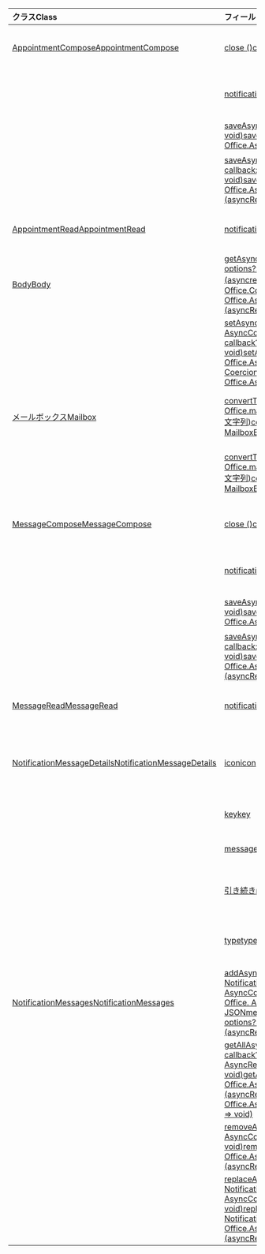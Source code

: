 | <span data-ttu-id="d1bd8-101">クラス</span><span class="sxs-lookup"><span data-stu-id="d1bd8-101">Class</span></span> | <span data-ttu-id="d1bd8-102">フィールド</span><span class="sxs-lookup"><span data-stu-id="d1bd8-102">Fields</span></span> | <span data-ttu-id="d1bd8-103">説明</span><span class="sxs-lookup"><span data-stu-id="d1bd8-103">Description</span></span> |
|:---|:---|:---|
|[<span data-ttu-id="d1bd8-104">AppointmentCompose</span><span class="sxs-lookup"><span data-stu-id="d1bd8-104">AppointmentCompose</span></span>](/javascript/api/outlook/outlook.appointmentcompose)|[<span data-ttu-id="d1bd8-105">close ()</span><span class="sxs-lookup"><span data-stu-id="d1bd8-105">close()</span></span>](/javascript/api/outlook/outlook.appointmentcompose#close--)|<span data-ttu-id="d1bd8-106">構成されている現在のアイテムを閉じます。</span><span class="sxs-lookup"><span data-stu-id="d1bd8-106">Closes the current item that is being composed</span></span>|
||[<span data-ttu-id="d1bd8-107">notificationMessages</span><span class="sxs-lookup"><span data-stu-id="d1bd8-107">notificationMessages</span></span>](/javascript/api/outlook/outlook.appointmentcompose#notificationmessages)|<span data-ttu-id="d1bd8-108">アイテムの通知メッセージを取得します。</span><span class="sxs-lookup"><span data-stu-id="d1bd8-108">Gets the notification messages for an item.</span></span>|
||[<span data-ttu-id="d1bd8-109">saveAsync (callback: (asyncResult: <string> ) => void)</span><span class="sxs-lookup"><span data-stu-id="d1bd8-109">saveAsync(callback: (asyncResult: Office.AsyncResult<string>) => void)</span></span>](/javascript/api/outlook/outlook.appointmentcompose#saveasync-callback--asyncresult-)|<span data-ttu-id="d1bd8-110">項目を非同期的に保存します。</span><span class="sxs-lookup"><span data-stu-id="d1bd8-110">Asynchronously saves an item.</span></span>|
||[<span data-ttu-id="d1bd8-111">saveAsync (options: AsyncContextOptions, callback: (asyncResult: <string> ) => void)</span><span class="sxs-lookup"><span data-stu-id="d1bd8-111">saveAsync(options: Office.AsyncContextOptions, callback: (asyncResult: Office.AsyncResult<string>) => void)</span></span>](/javascript/api/outlook/outlook.appointmentcompose#saveasync-options--callback--asyncresult-)|<span data-ttu-id="d1bd8-112">項目を非同期的に保存します。</span><span class="sxs-lookup"><span data-stu-id="d1bd8-112">Asynchronously saves an item.</span></span>|
|[<span data-ttu-id="d1bd8-113">AppointmentRead</span><span class="sxs-lookup"><span data-stu-id="d1bd8-113">AppointmentRead</span></span>](/javascript/api/outlook/outlook.appointmentread)|[<span data-ttu-id="d1bd8-114">notificationMessages</span><span class="sxs-lookup"><span data-stu-id="d1bd8-114">notificationMessages</span></span>](/javascript/api/outlook/outlook.appointmentread#notificationmessages)|<span data-ttu-id="d1bd8-115">アイテムの通知メッセージを取得します。</span><span class="sxs-lookup"><span data-stu-id="d1bd8-115">Gets the notification messages for an item.</span></span>|
|[<span data-ttu-id="d1bd8-116">Body</span><span class="sxs-lookup"><span data-stu-id="d1bd8-116">Body</span></span>](/javascript/api/outlook/outlook.body)|[<span data-ttu-id="d1bd8-117">getAsync (coercionType: CoercionType \| string, options?: AsyncContextOptions, callback?: (asyncresult: <string> ) => void)。</span><span class="sxs-lookup"><span data-stu-id="d1bd8-117">getAsync(coercionType: Office.CoercionType \| string, options?: Office.AsyncContextOptions, callback?: (asyncResult: Office.AsyncResult<string>) => void)</span></span>](/javascript/api/outlook/outlook.body#getasync-coerciontype--options--callback--asyncresult-)|<span data-ttu-id="d1bd8-118">現在の本文を指定された形式で返します。</span><span class="sxs-lookup"><span data-stu-id="d1bd8-118">Returns the current body in a specified format.</span></span>|
||[<span data-ttu-id="d1bd8-119">setAsync (data: string, options?: AsyncContextOptions & CoercionTypeOptions, callback?: (asyncResult: Office. AsyncResult <void> ) => void)</span><span class="sxs-lookup"><span data-stu-id="d1bd8-119">setAsync(data: string, options?: Office.AsyncContextOptions & CoercionTypeOptions, callback?: (asyncResult: Office.AsyncResult<void>) => void)</span></span>](/javascript/api/outlook/outlook.body#setasync-data--options--callback--asyncresult-)|<span data-ttu-id="d1bd8-120">本文全体を指定されたテキストに置換します。</span><span class="sxs-lookup"><span data-stu-id="d1bd8-120">Replaces the entire body with the specified text.</span></span>|
|[<span data-ttu-id="d1bd8-121">メールボックス</span><span class="sxs-lookup"><span data-stu-id="d1bd8-121">Mailbox</span></span>](/javascript/api/outlook/outlook.mailbox)|[<span data-ttu-id="d1bd8-122">convertToEwsId (itemId: string, Office.mailboxenums.restversion: MailboxEnums \| 文字列)</span><span class="sxs-lookup"><span data-stu-id="d1bd8-122">convertToEwsId(itemId: string, restVersion: MailboxEnums.RestVersion \| string)</span></span>](/javascript/api/outlook/outlook.mailbox#converttoewsid-itemid--restversion-)|<span data-ttu-id="d1bd8-123">REST 形式のアイテム ID を EWS 形式に変換します。</span><span class="sxs-lookup"><span data-stu-id="d1bd8-123">Converts an item ID formatted for REST into EWS format.</span></span>|
||[<span data-ttu-id="d1bd8-124">convertToRestId (itemId: string, Office.mailboxenums.restversion: MailboxEnums \| 文字列)</span><span class="sxs-lookup"><span data-stu-id="d1bd8-124">convertToRestId(itemId: string, restVersion: MailboxEnums.RestVersion \| string)</span></span>](/javascript/api/outlook/outlook.mailbox#converttorestid-itemid--restversion-)|<span data-ttu-id="d1bd8-125">EWS 形式のアイテム ID を REST 形式に変換します。</span><span class="sxs-lookup"><span data-stu-id="d1bd8-125">Converts an item ID formatted for EWS into REST format.</span></span>|
|[<span data-ttu-id="d1bd8-126">MessageCompose</span><span class="sxs-lookup"><span data-stu-id="d1bd8-126">MessageCompose</span></span>](/javascript/api/outlook/outlook.messagecompose)|[<span data-ttu-id="d1bd8-127">close ()</span><span class="sxs-lookup"><span data-stu-id="d1bd8-127">close()</span></span>](/javascript/api/outlook/outlook.messagecompose#close--)|<span data-ttu-id="d1bd8-128">構成されている現在のアイテムを閉じます。</span><span class="sxs-lookup"><span data-stu-id="d1bd8-128">Closes the current item that is being composed</span></span>|
||[<span data-ttu-id="d1bd8-129">notificationMessages</span><span class="sxs-lookup"><span data-stu-id="d1bd8-129">notificationMessages</span></span>](/javascript/api/outlook/outlook.messagecompose#notificationmessages)|<span data-ttu-id="d1bd8-130">アイテムの通知メッセージを取得します。</span><span class="sxs-lookup"><span data-stu-id="d1bd8-130">Gets the notification messages for an item.</span></span>|
||[<span data-ttu-id="d1bd8-131">saveAsync (callback: (asyncResult: <string> ) => void)</span><span class="sxs-lookup"><span data-stu-id="d1bd8-131">saveAsync(callback: (asyncResult: Office.AsyncResult<string>) => void)</span></span>](/javascript/api/outlook/outlook.messagecompose#saveasync-callback--asyncresult-)|<span data-ttu-id="d1bd8-132">項目を非同期的に保存します。</span><span class="sxs-lookup"><span data-stu-id="d1bd8-132">Asynchronously saves an item.</span></span>|
||[<span data-ttu-id="d1bd8-133">saveAsync (options: AsyncContextOptions, callback: (asyncResult: <string> ) => void)</span><span class="sxs-lookup"><span data-stu-id="d1bd8-133">saveAsync(options: Office.AsyncContextOptions, callback: (asyncResult: Office.AsyncResult<string>) => void)</span></span>](/javascript/api/outlook/outlook.messagecompose#saveasync-options--callback--asyncresult-)|<span data-ttu-id="d1bd8-134">項目を非同期的に保存します。</span><span class="sxs-lookup"><span data-stu-id="d1bd8-134">Asynchronously saves an item.</span></span>|
|[<span data-ttu-id="d1bd8-135">MessageRead</span><span class="sxs-lookup"><span data-stu-id="d1bd8-135">MessageRead</span></span>](/javascript/api/outlook/outlook.messageread)|[<span data-ttu-id="d1bd8-136">notificationMessages</span><span class="sxs-lookup"><span data-stu-id="d1bd8-136">notificationMessages</span></span>](/javascript/api/outlook/outlook.messageread#notificationmessages)|<span data-ttu-id="d1bd8-137">アイテムの通知メッセージを取得します。</span><span class="sxs-lookup"><span data-stu-id="d1bd8-137">Gets the notification messages for an item.</span></span>|
|[<span data-ttu-id="d1bd8-138">NotificationMessageDetails</span><span class="sxs-lookup"><span data-stu-id="d1bd8-138">NotificationMessageDetails</span></span>](/javascript/api/outlook/outlook.notificationmessagedetails)|[<span data-ttu-id="d1bd8-139">icon</span><span class="sxs-lookup"><span data-stu-id="d1bd8-139">icon</span></span>](/javascript/api/outlook/outlook.notificationmessagedetails#icon)|<span data-ttu-id="d1bd8-140">`Resources`セクションのマニフェストで定義されているアイコンへの参照。</span><span class="sxs-lookup"><span data-stu-id="d1bd8-140">A reference to an icon that is defined in the manifest in the `Resources` section.</span></span>|
||[<span data-ttu-id="d1bd8-141">key</span><span class="sxs-lookup"><span data-stu-id="d1bd8-141">key</span></span>](/javascript/api/outlook/outlook.notificationmessagedetails#key)|<span data-ttu-id="d1bd8-142">通知メッセージの識別子。</span><span class="sxs-lookup"><span data-stu-id="d1bd8-142">The identifier for the notification message.</span></span>|
||[<span data-ttu-id="d1bd8-143">message</span><span class="sxs-lookup"><span data-stu-id="d1bd8-143">message</span></span>](/javascript/api/outlook/outlook.notificationmessagedetails#message)|<span data-ttu-id="d1bd8-144">通知メッセージのテキスト。</span><span class="sxs-lookup"><span data-stu-id="d1bd8-144">The text of the notification message.</span></span>|
||[<span data-ttu-id="d1bd8-145">引き続き</span><span class="sxs-lookup"><span data-stu-id="d1bd8-145">persistent</span></span>](/javascript/api/outlook/outlook.notificationmessagedetails#persistent)|<span data-ttu-id="d1bd8-146">メッセージを永続的にする必要があるかどうかを指定します。</span><span class="sxs-lookup"><span data-stu-id="d1bd8-146">Specifies if the message should be persistent.</span></span>|
||[<span data-ttu-id="d1bd8-147">type</span><span class="sxs-lookup"><span data-stu-id="d1bd8-147">type</span></span>](/javascript/api/outlook/outlook.notificationmessagedetails#type)|<span data-ttu-id="d1bd8-148">メッセージのを指定し `ItemNotificationMessageType` ます。</span><span class="sxs-lookup"><span data-stu-id="d1bd8-148">Specifies the `ItemNotificationMessageType` of message.</span></span>|
|[<span data-ttu-id="d1bd8-149">NotificationMessages</span><span class="sxs-lookup"><span data-stu-id="d1bd8-149">NotificationMessages</span></span>](/javascript/api/outlook/outlook.notificationmessages)|[<span data-ttu-id="d1bd8-150">addAsync (key: string, JSONmessage: NotificationMessageDetails, options?: AsyncContextOptions, callback?: (asyncResult: Office. AsyncResult <void> ) => void)</span><span class="sxs-lookup"><span data-stu-id="d1bd8-150">addAsync(key: string, JSONmessage: NotificationMessageDetails, options?: Office.AsyncContextOptions, callback?: (asyncResult: Office.AsyncResult<void>) => void)</span></span>](/javascript/api/outlook/outlook.notificationmessages#addasync-key--jsonmessage--options--callback--asyncresult-)|<span data-ttu-id="d1bd8-151">アイテムに通知を追加します。</span><span class="sxs-lookup"><span data-stu-id="d1bd8-151">Adds a notification to an item.</span></span>|
||<span data-ttu-id="d1bd8-152">[getAllAsync (options?: AsyncContextOptions, callback?: (asyncResult: Office. AsyncResult<NotificationMessageDetails [] >) => void)](/javascript/api/outlook/outlook.notificationmessages#getallasync-options--callback--asyncresult-)</span><span class="sxs-lookup"><span data-stu-id="d1bd8-152">[getAllAsync(options?: Office.AsyncContextOptions, callback?: (asyncResult: Office.AsyncResult<NotificationMessageDetails[]>) => void)](/javascript/api/outlook/outlook.notificationmessages#getallasync-options--callback--asyncresult-)</span></span>|<span data-ttu-id="d1bd8-153">アイテムのすべてのキーとメッセージを返します。</span><span class="sxs-lookup"><span data-stu-id="d1bd8-153">Returns all keys and messages for an item.</span></span>|
||[<span data-ttu-id="d1bd8-154">removeAsync (key: string, options?: AsyncContextOptions, callback?: (asyncResult: <void> ) => void)</span><span class="sxs-lookup"><span data-stu-id="d1bd8-154">removeAsync(key: string, options?: Office.AsyncContextOptions, callback?: (asyncResult: Office.AsyncResult<void>) => void)</span></span>](/javascript/api/outlook/outlook.notificationmessages#removeasync-key--options--callback--asyncresult-)|<span data-ttu-id="d1bd8-155">アイテムの通知メッセージを削除します。</span><span class="sxs-lookup"><span data-stu-id="d1bd8-155">Removes a notification message for an item.</span></span>|
||[<span data-ttu-id="d1bd8-156">replaceAsync (key: string, JSONmessage: NotificationMessageDetails, options?: AsyncContextOptions, callback?: (asyncResult: <void> ) => void)</span><span class="sxs-lookup"><span data-stu-id="d1bd8-156">replaceAsync(key: string, JSONmessage: NotificationMessageDetails, options?: Office.AsyncContextOptions, callback?: (asyncResult: Office.AsyncResult<void>) => void)</span></span>](/javascript/api/outlook/outlook.notificationmessages#replaceasync-key--jsonmessage--options--callback--asyncresult-)|<span data-ttu-id="d1bd8-157">指定のキーが含まれる通知メッセージを別のメッセージに置換します。</span><span class="sxs-lookup"><span data-stu-id="d1bd8-157">Replaces a notification message that has a given key with another message.</span></span>|

